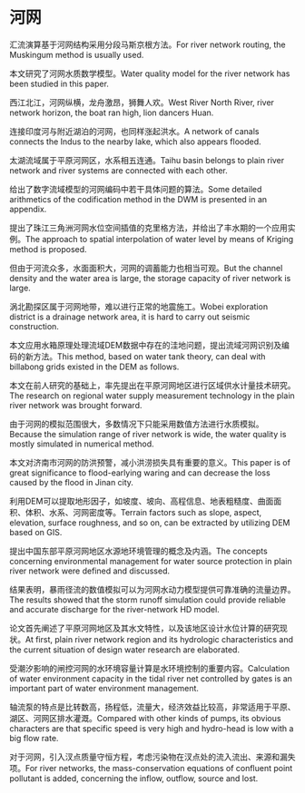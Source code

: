 # 河网

<p><span class="chinese">汇流演算基于河网结构采用分段马斯京根方法。</span><span class="english">For river network routing, the Muskingum method is usually used.</span></p>

<p><span class="chinese">本文研究了河网水质数学模型。</span><span class="english">Water quality model for the river network has been studied in this paper.</span></p>

<p><span class="chinese">西江北江，河网纵横，龙舟激昂，狮舞人欢。</span><span class="english">West River North River, river network horizon, the boat ran high, lion dancers Huan.</span></p>

<p><span class="chinese">连接印度河与附近湖泊的河网，也同样涨起洪水。</span><span class="english">A network of canals connects the Indus to the nearby lake, which also appears flooded.</span></p>

<p><span class="chinese">太湖流域属于平原河网区，水系相五连通。</span><span class="english">Taihu basin belongs to plain river network and river systems are connected with each other.</span></p>

<p><span class="chinese">给出了数字流域模型的河网编码中若干具体问题的算法。</span><span class="english">Some detailed arithmetics of the codification method in the DWM is presented in an appendix.</span></p>

<p><span class="chinese">提出了珠江三角洲河网水位空间插值的克里格方法，并给出了丰水期的一个应用实例。</span><span class="english">The approach to spatial interpolation of water level by means of Kriging method is proposed.</span></p>

<p><span class="chinese">但由于河流众多，水面面积大，河网的调蓄能力也相当可观。</span><span class="english">But the channel density and the water area is large, the storage capacity of river network is large.</span></p>

<p><span class="chinese">涡北勘探区属于河网地带，难以进行正常的地震施工。</span><span class="english">Wobei exploration district is a drainage network area, it is hard to carry out seismic construction.</span></p>

<p><span class="chinese">本文应用水箱原理处理流域DEM数据中存在的洼地问题，提出流域河网识别及编码的新方法。</span><span class="english">This method, based on water tank theory, can deal with billabong grids existed in the DEM as follows.</span></p>

<p><span class="chinese">本文在前人研究的基础上，率先提出在平原河网地区进行区域供水计量技术研究。</span><span class="english">The research on regional water supply measurement technology in the plain river network was brought forward.</span></p>

<p><span class="chinese">由于河网的模拟范围很大，多数情况下只能采用数值方法进行水质模拟。</span><span class="english">Because the simulation range of river network is wide, the water quality is mostly simulated in numerical method.</span></p>

<p><span class="chinese">本文对济南市河网的防洪预警，减小洪涝损失具有重要的意义。</span><span class="english">This paper is of great significance to flood-earlying waring and can decrease the loss caused by the flood in Jinan city.</span></p>

<p><span class="chinese">利用DEM可以提取地形因子，如坡度、坡向、高程信息、地表粗糙度、曲面面积、体积、水系、河网密度等。</span><span class="english">Terrain factors such as slope, aspect, elevation, surface roughness, and so on, can be extracted by utilizing DEM based on GIS.</span></p>

<p><span class="chinese">提出中国东部平原河网地区水源地环境管理的概念及内涵。</span><span class="english">The concepts concerning environmental management for water source protection in plain river network were defined and discussed.</span></p>

<p><span class="chinese">结果表明，暴雨径流的数值模拟可以为河网水动力模型提供可靠准确的流量边界。</span><span class="english">The results showed that the storm runoff simulation could provide reliable and accurate discharge for the river-network HD model.</span></p>

<p><span class="chinese">论文首先阐述了平原河网地区及其水文特性，以及该地区设计水位计算的研究现状。</span><span class="english">At first, plain river network region and its hydrologic characteristics and the current situation of design water research are elaborated.</span></p>

<p><span class="chinese">受潮汐影响的闸控河网的水环境容量计算是水环境控制的重要内容。</span><span class="english">Calculation of water environment capacity in the tidal river net controlled by gates is an important part of water environment management.</span></p>

<p><span class="chinese">轴流泵的特点是比转数高，扬程低，流量大，经济效益比较高，非常适用于平原、湖区、河网区排水灌溉。</span><span class="english">Compared with other kinds of pumps, its obvious characters are that specific speed is very high and hydro-head is low with a big flow rate.</span></p>

<p><span class="chinese">对于河网，引入汊点质量守恒方程，考虑污染物在汊点处的流入流出、来源和漏失项。</span><span class="english">For river networks, the mass-conservation equations of confluent point pollutant is added, concerning the inflow, outflow, source and lost.</span></p>

